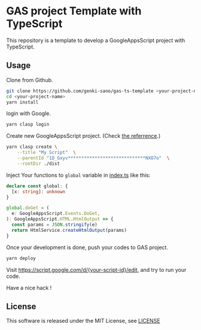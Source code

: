 # GAS project Template with TypeScript

This repository is a template to develop a GoogleAppsScript project with TypeScript.

## Usage

Clone from Github.

```zsh
git clone https://github.com/genki-sano/gas-ts-template <your-project-name>
cd <your-project-name>
yarn install
```

login with Google.

```zsh
yarn clasp login
```

Create new GoogleAppsScript project. (Check [the referrence](https://github.com/google/clasp#create).)

```zsh
yarn clasp create \
    --title "My Script"  \
    --parentId "1D_Gxyv*****************************NXO7o"  \
    --rootDir ./dist
```

Inject Your functions to `global` variable in [index.ts](src/index.ts) like this:

```ts
declare const global: {
  [x: string]: unknown
}

global.doGet = (
  e: GoogleAppsScript.Events.DoGet,
): GoogleAppsScript.HTML.HtmlOutput => {
  const params = JSON.stringify(e)
  return HtmlService.createHtmlOutput(params)
}
```

Once your development is done, push your codes to GAS project.

```zsh
yarn deploy
```

Visit https://script.google.com/d/{your-script-id}/edit, and try to run your code.

Have a nice hack !

## License

This software is released under the MIT License, see [LICENSE](LICENSE)
